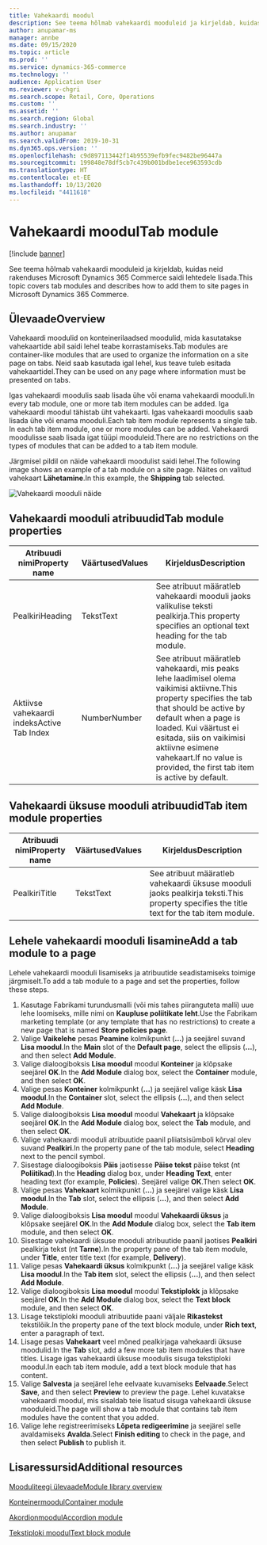 ```yaml
---
title: Vahekaardi moodul
description: See teema hõlmab vahekaardi mooduleid ja kirjeldab, kuidas neid rakenduses Microsoft Dynamics 365 Commerce saidi lehtedele lisada.
author: anupamar-ms
manager: annbe
ms.date: 09/15/2020
ms.topic: article
ms.prod: ''
ms.service: dynamics-365-commerce
ms.technology: ''
audience: Application User
ms.reviewer: v-chgri
ms.search.scope: Retail, Core, Operations
ms.custom: ''
ms.assetid: ''
ms.search.region: Global
ms.search.industry: ''
ms.author: anupamar
ms.search.validFrom: 2019-10-31
ms.dyn365.ops.version: ''
ms.openlocfilehash: c9d897113442f14b95539efb9fec9482be96447a
ms.sourcegitcommit: 199848e78df5cb7c439b001bdbe1ece963593cdb
ms.translationtype: HT
ms.contentlocale: et-EE
ms.lasthandoff: 10/13/2020
ms.locfileid: "4411618"
---
```

# <a name="tab-module"></a><span data-ttu-id="9d2f8-103">Vahekaardi moodul</span><span class="sxs-lookup"><span data-stu-id="9d2f8-103">Tab module</span></span>

[!include [banner](includes/banner.md)]

<span data-ttu-id="9d2f8-104">See teema hõlmab vahekaardi mooduleid ja kirjeldab, kuidas neid rakenduses Microsoft Dynamics 365 Commerce saidi lehtedele lisada.</span><span class="sxs-lookup"><span data-stu-id="9d2f8-104">This topic covers tab modules and describes how to add them to site pages in Microsoft Dynamics 365 Commerce.</span></span>

## <a name="overview"></a><span data-ttu-id="9d2f8-105">Ülevaade</span><span class="sxs-lookup"><span data-stu-id="9d2f8-105">Overview</span></span>

<span data-ttu-id="9d2f8-106">Vahekaardi moodulid on konteinerilaadsed moodulid, mida kasutatakse vahekaartide abil saidi lehel teabe korrastamiseks.</span><span class="sxs-lookup"><span data-stu-id="9d2f8-106">Tab modules are container-like modules that are used to organize the information on a site page on tabs.</span></span> <span data-ttu-id="9d2f8-107">Neid saab kasutada igal lehel, kus teave tuleb esitada vahekaartidel.</span><span class="sxs-lookup"><span data-stu-id="9d2f8-107">They can be used on any page where information must be presented on tabs.</span></span>

<span data-ttu-id="9d2f8-108">Igas vahekaardi moodulis saab lisada ühe või enama vahekaardi mooduli.</span><span class="sxs-lookup"><span data-stu-id="9d2f8-108">In every tab module, one or more tab item modules can be added.</span></span> <span data-ttu-id="9d2f8-109">Iga vahekaardi moodul tähistab üht vahekaarti. Igas vahekaardi moodulis saab lisada ühe või enama mooduli.</span><span class="sxs-lookup"><span data-stu-id="9d2f8-109">Each tab item module represents a single tab. In each tab item module, one or more modules can be added.</span></span> <span data-ttu-id="9d2f8-110">Vahekaardi moodulisse saab lisada igat tüüpi mooduleid.</span><span class="sxs-lookup"><span data-stu-id="9d2f8-110">There are no restrictions on the types of modules that can be added to a tab item module.</span></span>

<span data-ttu-id="9d2f8-111">Järgmisel pildil on näide vahekaardi moodulist saidi lehel.</span><span class="sxs-lookup"><span data-stu-id="9d2f8-111">The following image shows an example of a tab module on a site page.</span></span> <span data-ttu-id="9d2f8-112">Näites on valitud vahekaart **Lähetamine**.</span><span class="sxs-lookup"><span data-stu-id="9d2f8-112">In this example, the **Shipping** tab selected.</span></span>

![Vahekaardi mooduli näide](./media/ecommerce-tab.PNG)

## <a name="tab-module-properties"></a><span data-ttu-id="9d2f8-114">Vahekaardi mooduli atribuudid</span><span class="sxs-lookup"><span data-stu-id="9d2f8-114">Tab module properties</span></span>

| <span data-ttu-id="9d2f8-115">Atribuudi nimi</span><span class="sxs-lookup"><span data-stu-id="9d2f8-115">Property name</span></span> | <span data-ttu-id="9d2f8-116">Väärtused</span><span class="sxs-lookup"><span data-stu-id="9d2f8-116">Values</span></span> | <span data-ttu-id="9d2f8-117">Kirjeldus</span><span class="sxs-lookup"><span data-stu-id="9d2f8-117">Description</span></span> |
|---------------|--------|-------------|
| <span data-ttu-id="9d2f8-118">Pealkiri</span><span class="sxs-lookup"><span data-stu-id="9d2f8-118">Heading</span></span> | <span data-ttu-id="9d2f8-119">Tekst</span><span class="sxs-lookup"><span data-stu-id="9d2f8-119">Text</span></span> | <span data-ttu-id="9d2f8-120">See atribuut määratleb vahekaardi mooduli jaoks valikulise teksti pealkirja.</span><span class="sxs-lookup"><span data-stu-id="9d2f8-120">This property specifies an optional text heading for the tab module.</span></span> |
| <span data-ttu-id="9d2f8-121">Aktiivse vahekaardi indeks</span><span class="sxs-lookup"><span data-stu-id="9d2f8-121">Active Tab Index</span></span> | <span data-ttu-id="9d2f8-122">Number</span><span class="sxs-lookup"><span data-stu-id="9d2f8-122">Number</span></span> | <span data-ttu-id="9d2f8-123">See atribuut määratleb vahekaardi, mis peaks lehe laadimisel olema vaikimisi aktiivne.</span><span class="sxs-lookup"><span data-stu-id="9d2f8-123">This property specifies the tab that should be active by default when a page is loaded.</span></span> <span data-ttu-id="9d2f8-124">Kui väärtust ei esitada, siis on vaikimisi aktiivne esimene vahekaart.</span><span class="sxs-lookup"><span data-stu-id="9d2f8-124">If no value is provided, the first tab item is active by default.</span></span> |

## <a name="tab-item-module-properties"></a><span data-ttu-id="9d2f8-125">Vahekaardi üksuse mooduli atribuudid</span><span class="sxs-lookup"><span data-stu-id="9d2f8-125">Tab item module properties</span></span>

| <span data-ttu-id="9d2f8-126">Atribuudi nimi</span><span class="sxs-lookup"><span data-stu-id="9d2f8-126">Property name</span></span> | <span data-ttu-id="9d2f8-127">Väärtused</span><span class="sxs-lookup"><span data-stu-id="9d2f8-127">Values</span></span> | <span data-ttu-id="9d2f8-128">Kirjeldus</span><span class="sxs-lookup"><span data-stu-id="9d2f8-128">Description</span></span> |
|---------------|--------|-------------|
| <span data-ttu-id="9d2f8-129">Pealkiri</span><span class="sxs-lookup"><span data-stu-id="9d2f8-129">Title</span></span> | <span data-ttu-id="9d2f8-130">Tekst</span><span class="sxs-lookup"><span data-stu-id="9d2f8-130">Text</span></span> | <span data-ttu-id="9d2f8-131">See atribuut määratleb vahekaardi üksuse mooduli jaoks pealkirja teksti.</span><span class="sxs-lookup"><span data-stu-id="9d2f8-131">This property specifies the title text for the tab item module.</span></span> |

## <a name="add-a-tab-module-to-a-page"></a><span data-ttu-id="9d2f8-132">Lehele vahekaardi mooduli lisamine</span><span class="sxs-lookup"><span data-stu-id="9d2f8-132">Add a tab module to a page</span></span>

<span data-ttu-id="9d2f8-133">Lehele vahekaardi mooduli lisamiseks ja atribuutide seadistamiseks toimige järgmiselt.</span><span class="sxs-lookup"><span data-stu-id="9d2f8-133">To add a tab module to a page and set the properties, follow these steps.</span></span>

1. <span data-ttu-id="9d2f8-134">Kasutage Fabrikami turundusmalli (või mis tahes piiranguteta malli) uue lehe loomiseks, mille nimi on **Kaupluse poliitikate leht**.</span><span class="sxs-lookup"><span data-stu-id="9d2f8-134">Use the Fabrikam marketing template (or any template that has no restrictions) to create a new page that is named **Store policies page**.</span></span>
1. <span data-ttu-id="9d2f8-135">Valige **Vaikelehe** pesas **Peamine** kolmikpunkt (**...**) ja seejärel suvand **Lisa moodul**.</span><span class="sxs-lookup"><span data-stu-id="9d2f8-135">In the **Main** slot of the **Default page**, select the ellipsis (**...**), and then select **Add Module**.</span></span>
1. <span data-ttu-id="9d2f8-136">Valige dialoogiboksis **Lisa moodul** moodul **Konteiner** ja klõpsake seejärel **OK**.</span><span class="sxs-lookup"><span data-stu-id="9d2f8-136">In the **Add Module** dialog box, select the **Container** module, and then select **OK**.</span></span>
1. <span data-ttu-id="9d2f8-137">Valige pesas **Konteiner** kolmikpunkt (**…**) ja seejärel valige käsk **Lisa moodul**.</span><span class="sxs-lookup"><span data-stu-id="9d2f8-137">In the **Container** slot, select the ellipsis (**...**), and then select **Add Module**.</span></span>
1. <span data-ttu-id="9d2f8-138">Valige dialoogiboksis **Lisa moodul** moodul **Vahekaart** ja klõpsake seejärel **OK**.</span><span class="sxs-lookup"><span data-stu-id="9d2f8-138">In the **Add Module** dialog box, select the **Tab** module, and then select **OK**.</span></span>
1. <span data-ttu-id="9d2f8-139">Valige vahekaardi mooduli atribuutide paanil pliiatsisümboli kõrval olev suvand **Pealkiri**.</span><span class="sxs-lookup"><span data-stu-id="9d2f8-139">In the property pane of the tab module, select **Heading** next to the pencil symbol.</span></span>
1. <span data-ttu-id="9d2f8-140">Sisestage dialoogiboksis **Päis** jaotisesse **Päise tekst** päise tekst (nt **Poliitikad**).</span><span class="sxs-lookup"><span data-stu-id="9d2f8-140">In the **Heading** dialog box, under **Heading Text**, enter heading text (for example, **Policies**).</span></span> <span data-ttu-id="9d2f8-141">Seejärel valige **OK**.</span><span class="sxs-lookup"><span data-stu-id="9d2f8-141">Then select **OK**.</span></span>
1. <span data-ttu-id="9d2f8-142">Valige pesas **Vahekaart** kolmikpunkt (**…**) ja seejärel valige käsk **Lisa moodul**.</span><span class="sxs-lookup"><span data-stu-id="9d2f8-142">In the **Tab** slot, select the ellipsis (**...**), and then select **Add Module**.</span></span>
1. <span data-ttu-id="9d2f8-143">Valige dialoogiboksis **Lisa moodul** moodul **Vahekaardi üksus** ja klõpsake seejärel **OK**.</span><span class="sxs-lookup"><span data-stu-id="9d2f8-143">In the **Add Module** dialog box, select the **Tab item** module, and then select **OK**.</span></span>
1. <span data-ttu-id="9d2f8-144">Sisestage vahekaardi üksuse mooduli atribuutide paanil jaotises **Pealkiri** pealkirja tekst (nt **Tarne**).</span><span class="sxs-lookup"><span data-stu-id="9d2f8-144">In the property pane of the tab item module, under **Title**, enter title text (for example, **Delivery**).</span></span>
1. <span data-ttu-id="9d2f8-145">Valige pesas **Vahekaardi üksus** kolmikpunkt (**…**) ja seejärel valige käsk **Lisa moodul**.</span><span class="sxs-lookup"><span data-stu-id="9d2f8-145">In the **Tab item** slot, select the ellipsis (**...**), and then select **Add Module**.</span></span>
1. <span data-ttu-id="9d2f8-146">Valige dialoogiboksis **Lisa moodul** moodul **Tekstiplokk** ja klõpsake seejärel **OK**.</span><span class="sxs-lookup"><span data-stu-id="9d2f8-146">In the **Add Module** dialog box, select the **Text block** module, and then select **OK**.</span></span>
1. <span data-ttu-id="9d2f8-147">Lisage tekstiploki mooduli atribuutide paani väljale **Rikastekst** tekstilõik.</span><span class="sxs-lookup"><span data-stu-id="9d2f8-147">In the property pane of the text block module, under **Rich text**, enter a paragraph of text.</span></span>
1. <span data-ttu-id="9d2f8-148">Lisage pesas **Vahekaart** veel mõned pealkirjaga vahekaardi üksuse moodulid.</span><span class="sxs-lookup"><span data-stu-id="9d2f8-148">In the **Tab** slot, add a few more tab item modules that have titles.</span></span> <span data-ttu-id="9d2f8-149">Lisage igas vahekaardi üksuse moodulis sisuga tekstiploki moodul.</span><span class="sxs-lookup"><span data-stu-id="9d2f8-149">In each tab item module, add a text block module that has content.</span></span>
1. <span data-ttu-id="9d2f8-150">Valige **Salvesta** ja seejärel lehe eelvaate kuvamiseks **Eelvaade**.</span><span class="sxs-lookup"><span data-stu-id="9d2f8-150">Select **Save**, and then select **Preview** to preview the page.</span></span> <span data-ttu-id="9d2f8-151">Lehel kuvatakse vahekaardi moodul, mis sisaldab teie lisatud sisuga vahekaardi üksuse mooduleid.</span><span class="sxs-lookup"><span data-stu-id="9d2f8-151">The page will show a tab module that contains tab item modules have the content that you added.</span></span>
1. <span data-ttu-id="9d2f8-152">Valige lehe registreerimiseks **Lõpeta redigeerimine** ja seejärel selle avaldamiseks **Avalda**.</span><span class="sxs-lookup"><span data-stu-id="9d2f8-152">Select **Finish editing** to check in the page, and then select **Publish** to publish it.</span></span>

## <a name="additional-resources"></a><span data-ttu-id="9d2f8-153">Lisaressursid</span><span class="sxs-lookup"><span data-stu-id="9d2f8-153">Additional resources</span></span>

[<span data-ttu-id="9d2f8-154">Mooduliteegi ülevaade</span><span class="sxs-lookup"><span data-stu-id="9d2f8-154">Module library overview</span></span>](starter-kit-overview.md)

[<span data-ttu-id="9d2f8-155">Konteinermoodul</span><span class="sxs-lookup"><span data-stu-id="9d2f8-155">Container module</span></span>](add-container-module.md)

[<span data-ttu-id="9d2f8-156">Akordionmoodul</span><span class="sxs-lookup"><span data-stu-id="9d2f8-156">Accordion module</span></span>](add-accordion.md)

[<span data-ttu-id="9d2f8-157">Tekstiploki moodul</span><span class="sxs-lookup"><span data-stu-id="9d2f8-157">Text block module</span></span>](add-content-rich-block.md)
